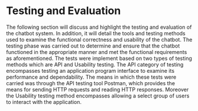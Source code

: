 # Testing and Evaluation
The following section will discuss and highlight the testing and evaluation of the chatbot system. In addition, it will detail the tools and testing methods used to examine the functional correctness and usability of the chatbot. The testing phase was carried out to determine and ensure that the chatbot functioned in the appropriate manner and met the functional requirements as aforementioned. The tests were implement based on two types of testing methods which are API and Usability testing. The API category of testing encompasses testing an application program interface to examine its performance and dependability. The means in which these tests were carried was through the API testing tool Postman, which provides the means for sending HTTP requests and reading HTTP responses. Moreover the Usability testing method encompasses allowing a select group of users to interact with the application. 


